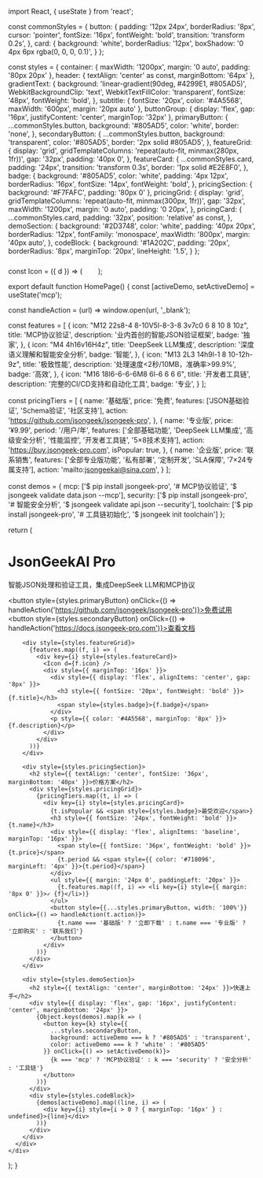 import React, { useState } from 'react';

const commonStyles = {
  button: {
    padding: '12px 24px',
    borderRadius: '8px',
    cursor: 'pointer',
    fontSize: '16px',
    fontWeight: 'bold',
    transition: 'transform 0.2s',
  },
  card: {
    background: 'white',
    borderRadius: '12px',
    boxShadow: '0 4px 6px rgba(0, 0, 0, 0.1)',
  }
};

const styles = {
  container: { maxWidth: '1200px', margin: '0 auto', padding: '80px 20px' },
  header: { textAlign: 'center' as const, marginBottom: '64px' },
  gradientText: {
    background: 'linear-gradient(90deg, #4299E1, #805AD5)',
    WebkitBackgroundClip: 'text',
    WebkitTextFillColor: 'transparent',
    fontSize: '48px',
    fontWeight: 'bold',
  },
  subtitle: { fontSize: '20px', color: '#4A5568', maxWidth: '600px', margin: '20px auto' },
  buttonGroup: { display: 'flex', gap: '16px', justifyContent: 'center', marginTop: '32px' },
  primaryButton: {
    ...commonStyles.button,
    background: '#805AD5',
    color: 'white',
    border: 'none',
  },
  secondaryButton: {
    ...commonStyles.button,
    background: 'transparent',
    color: '#805AD5',
    border: '2px solid #805AD5',
  },
  featureGrid: {
    display: 'grid',
    gridTemplateColumns: 'repeat(auto-fit, minmax(280px, 1fr))',
    gap: '32px',
    padding: '40px 0',
  },
  featureCard: {
    ...commonStyles.card,
    padding: '24px',
    transition: 'transform 0.3s',
    border: '1px solid #E2E8F0',
  },
  badge: {
    background: '#805AD5',
    color: 'white',
    padding: '4px 12px',
    borderRadius: '16px',
    fontSize: '14px',
    fontWeight: 'bold',
  },
  pricingSection: { background: '#F7FAFC', padding: '80px 0' },
  pricingGrid: {
    display: 'grid',
    gridTemplateColumns: 'repeat(auto-fit, minmax(300px, 1fr))',
    gap: '32px',
    maxWidth: '1200px',
    margin: '0 auto',
    padding: '0 20px',
  },
  pricingCard: {
    ...commonStyles.card,
    padding: '32px',
    position: 'relative' as const,
  },
  demoSection: {
    background: '#2D3748',
    color: 'white',
    padding: '40px 20px',
    borderRadius: '12px',
    fontFamily: 'monospace',
    maxWidth: '800px',
    margin: '40px auto',
  },
  codeBlock: {
    background: '#1A202C',
    padding: '20px',
    borderRadius: '8px',
    marginTop: '20px',
    lineHeight: '1.5',
  }
};

const Icon = ({ d }) => (
  <svg width="24" height="24" viewBox="0 0 24 24" fill="none" stroke="currentColor" strokeWidth="2">
    <path d={d} />
  </svg>
);

export default function HomePage() {
  const [activeDemo, setActiveDemo] = useState('mcp');
  
  const handleAction = (url) => window.open(url, '_blank');
  
  const features = [
    {
      icon: "M12 22s8-4 8-10V5l-8-3-8 3v7c0 6 8 10 8 10z",
      title: 'MCP协议验证',
      description: '业内首创的智能JSON验证框架',
      badge: '独家',
    },
    {
      icon: "M4 4h16v16H4z",
      title: 'DeepSeek LLM集成',
      description: '深度语义理解和智能安全分析',
      badge: '智能',
    },
    {
      icon: "M13 2L3 14h9l-1 8 10-12h-9z",
      title: '极致性能',
      description: '处理速度<2秒/10MB，准确率>99.9%',
      badge: '高效',
    },
    {
      icon: "M16 18l6-6-6-6M8 6l-6 6 6 6",
      title: '开发者工具链',
      description: '完整的CI/CD支持和自动化工具',
      badge: '专业',
    }
  ];

  const pricingTiers = [
    {
      name: '基础版',
      price: '免费',
      features: ['JSON基础验证', 'Schema验证', '社区支持'],
      action: 'https://github.com/jsongeek/jsongeek-pro',
    },
    {
      name: '专业版',
      price: '¥9.99',
      period: '/用户/年',
      features: ['全部基础功能', 'DeepSeek LLM集成', '高级安全分析', '性能监控', '开发者工具链', '5×8技术支持'],
      action: 'https://buy.jsongeek-pro.com',
      isPopular: true,
    },
    {
      name: '企业版',
      price: '联系销售',
      features: ['全部专业版功能', '私有部署', '定制开发', 'SLA保障', '7×24专属支持'],
      action: 'mailto:jsongeekai@sina.com',
    }
  ];

  const demos = {
    mcp: ['$ pip install jsongeek-pro', '# MCP协议验证', '$ jsongeek validate data.json --mcp'],
    security: ['$ pip install jsongeek-pro', '# 智能安全分析', '$ jsongeek validate api.json --security'],
    toolchain: ['$ pip install jsongeek-pro', '# 工具链初始化', '$ jsongeek init toolchain']
  };

  return (
    <div>
      <div style={styles.container}>
        <div style={styles.header}>
          <h1 style={styles.gradientText}>JsonGeekAI Pro</h1>
          <p style={styles.subtitle}>智能JSON处理和验证工具，集成DeepSeek LLM和MCP协议</p>
          <div style={styles.buttonGroup}>
            <button style={styles.primaryButton} onClick={() => handleAction('https://github.com/jsongeek/jsongeek-pro')}>免费试用</button>
            <button style={styles.secondaryButton} onClick={() => handleAction('https://docs.jsongeek-pro.com')}>查看文档</button>
          </div>
        </div>

        <div style={styles.featureGrid}>
          {features.map((f, i) => (
            <div key={i} style={styles.featureCard}>
              <Icon d={f.icon} />
              <div style={{ marginTop: '16px' }}>
                <div style={{ display: 'flex', alignItems: 'center', gap: '8px' }}>
                  <h3 style={{ fontSize: '20px', fontWeight: 'bold' }}>{f.title}</h3>
                  <span style={styles.badge}>{f.badge}</span>
                </div>
                <p style={{ color: '#4A5568', marginTop: '8px' }}>{f.description}</p>
              </div>
            </div>
          ))}
        </div>

        <div style={styles.pricingSection}>
          <h2 style={{ textAlign: 'center', fontSize: '36px', marginBottom: '40px' }}>价格方案</h2>
          <div style={styles.pricingGrid}>
            {pricingTiers.map((t, i) => (
              <div key={i} style={styles.pricingCard}>
                {t.isPopular && <span style={styles.badge}>最受欢迎</span>}
                <h3 style={{ fontSize: '24px', fontWeight: 'bold' }}>{t.name}</h3>
                <div style={{ display: 'flex', alignItems: 'baseline', marginTop: '16px' }}>
                  <span style={{ fontSize: '36px', fontWeight: 'bold' }}>{t.price}</span>
                  {t.period && <span style={{ color: '#718096', marginLeft: '4px' }}>{t.period}</span>}
                </div>
                <ul style={{ margin: '24px 0', paddingLeft: '20px' }}>
                  {t.features.map((f, i) => <li key={i} style={{ margin: '8px 0' }}>✓ {f}</li>)}
                </ul>
                <button style={{...styles.primaryButton, width: '100%'}} onClick={() => handleAction(t.action)}>
                  {t.name === '基础版' ? '立即下载' : t.name === '专业版' ? '立即购买' : '联系我们'}
                </button>
              </div>
            ))}
          </div>
        </div>

        <div style={styles.demoSection}>
          <h2 style={{ textAlign: 'center', marginBottom: '24px' }}>快速上手</h2>
          <div style={{ display: 'flex', gap: '16px', justifyContent: 'center', marginBottom: '24px' }}>
            {Object.keys(demos).map(k => (
              <button key={k} style={{
                ...styles.secondaryButton,
                background: activeDemo === k ? '#805AD5' : 'transparent',
                color: activeDemo === k ? 'white' : '#805AD5'
              }} onClick={() => setActiveDemo(k)}>
                {k === 'mcp' ? 'MCP协议验证' : k === 'security' ? '安全分析' : '工具链'}
              </button>
            ))}
          </div>
          <div style={styles.codeBlock}>
            {demos[activeDemo].map((line, i) => (
              <div key={i} style={i > 0 ? { marginTop: '16px' } : undefined}>{line}</div>
            ))}
          </div>
        </div>
      </div>
    </div>
  );
}
